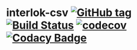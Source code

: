 # interlok-csv [![GitHub tag](https://img.shields.io/github/tag/adaptris/interlok-csv.svg)](https://github.com/adaptris/interlok-csv/tags) [![Build Status](https://travis-ci.org/adaptris/interlok-csv.svg?branch=develop)](https://travis-ci.org/adaptris/interlok-csv)  [![codecov](https://codecov.io/gh/adaptris/interlok-csv/branch/develop/graph/badge.svg)](https://codecov.io/gh/adaptris/interlok-csv) [![Codacy Badge](https://api.codacy.com/project/badge/Grade/e5865d5006f24741a1cb1399334cb3d4)](https://www.codacy.com/app/adaptris/interlok-csv?utm_source=github.com&amp;utm_medium=referral&amp;utm_content=adaptris/interlok-csv&amp;utm_campaign=Badge_Grade)

